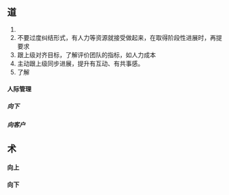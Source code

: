 

## 道
1. 
2. 不要过度纠结形式，有人力等资源就接受做起来，在取得阶段性进展时，再提要求
3. 跟上级对齐目标，了解评价团队的指标，如人力成本
4. 主动跟上级同步进展，提升有互动、有共事感。
5. 了解

#### 人际管理

##### 向下
##### 向客户

## 术
#### 向上

#### 向下



